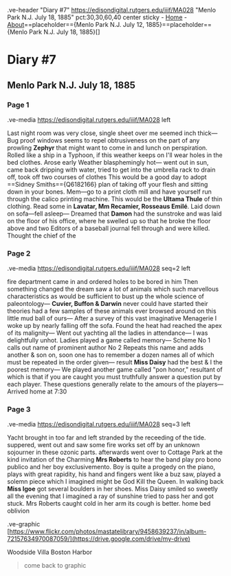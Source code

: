.ve-header "Diary #7" https://edisondigital.rutgers.edu/iiif/MA028 "Menlo Park N.J. July 18, 1885" pct:30,30,60,40 center sticky
    - [Home](/)
    - [About](/about)==placeholder=={Menlo Park N.J. July 12, 1885}==placeholder=={Menlo Park N.J. July 18, 1885}[]


# Diary #7 

## Menlo Park N.J. July 18, 1885

### Page 1

.ve-media https://edisondigital.rutgers.edu/iiif/MA028 left

Last night room was very close, single sheet over me seemed inch thick— Bug proof windows seems to repel obtrusiveness on the part of any prowling **Zephyr** that might want to come in and lunch on perspiration. Rolled like a ship in a Typhoon, if this weather keeps on I'll wear holes in the bed clothes. Arose early Weather blasphemingly hot— went out in sun, came back dripping with water, tried to get into the umbrella rack to drain off, took off two courses of clothes This would be a good day to adopt ==Sidney Smiths=={Q6182166} plan of taking off your flesh and sitting down in your bones. Mem—go to a print cloth mill and have yourself run through the calico printing machine. This would be the **Ultama Thule** of thin clothing. Read some in **Lavatar, Mm Recamier, Rosseaus Emilé**. Laid down on sofa—fell asleep— Dreamed that **Damon** had the sunstroke and was laid on the floor of his office, where he swelled up so that he broke the floor above and two Editors of a baseball journal fell through and were killed. Thought the chief of the

### Page 2

.ve-media https://edisondigital.rutgers.edu/iiif/MA028 seq=2 left

fire department came in and ordered holes to be bored in him Then something changed the dream saw a lot of animals which such marvellous characteristics as would be sufficient to bust up the whole science of paleontology— **Cuvier, Buffon & Darwin** never could have started their theories had a few samples of these animals ever browsed around on this little mud ball of ours— After a survey of this vast imaginative Menagerie I woke up by nearly falling off the sofa. Found the heat had reached the apex of its malignity— Went out yachting all the ladies in attendance— I was delightfully unhot. Ladies played a game called memory— Scheme No 1 calls out name of prominent author No 2 Repeats this name and adds another & son on, soon one has to remember a dozen names all of which must be repeated in the order given— result **Miss Daisy** had the best & I the poorest memory— We played another game called "pon honor," resultant of which is that if you are caught you must truthfully answer a question put by each player. These questions generally relate to the amours of the players— Arrived home at 7:30

### Page 3

.ve-media https://edisondigital.rutgers.edu/iiif/MA028 seq=3 left

Yacht brought in too far and left stranded by the receeding of the tide. suppered, went out and saw some fire works set off by an unknown sojourner in these ozonic parts. afterwards went over to Cottage Park at the kind invitation of the Charming **Mrs Roberts** to hear the band play pro bono publico and her boy exclusivemento. Boy is quite a progedy on the piano, plays with great rapidity, his hand and fingers went like a buz saw, played a solemn piece which I imagined might be God Kill the Queen. In walking back **Miss Igoe** got several boulders in her shoes. Miss Daisy smiled so sweetly all the evening that I imagined a ray of sunshine tried to pass her and got stuck. Mrs Roberts caught cold in her arm its cough is better. home bed oblivion

.ve-graphic [https://www.flickr.com/photos/mastatelibrary/9458639237/in/album-72157634970087059/](https://drive.google.com/drive/my-drive) 

Woodside Villa Boston Harbor 

> come back to graphic 